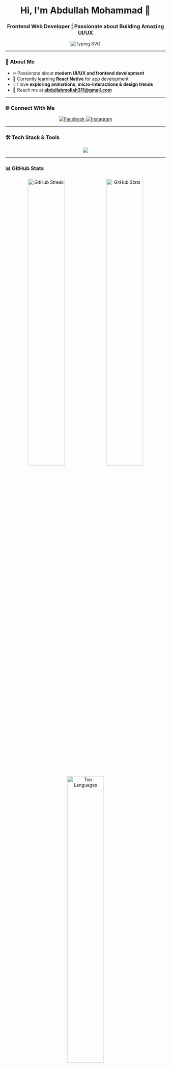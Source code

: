 <h1 align="center">Hi, I'm Abdullah Mohammad 👋</h1>
<h3 align="center">Frontend Web Developer | Passionate about Building Amazing UI/UX</h3>

<p align="center">
  <img src="https://readme-typing-svg.herokuapp.com?font=Fira+Code&pause=1000&color=E11D48&width=435&lines=Turning+Ideas+into+Interactive+UI;Building+Pixel-Perfect+Designs;Creating+Smooth+and+Fast+Web+Apps" alt="Typing SVG" />
</p>

---

### 🚀 **About Me**
- 🔥 Passionate about **modern UI/UX and frontend development**
- 🌱 Currently learning **React Native** for app development  
- 💡 I love **exploring animations, micro-interactions & design trends**  
- 📩 Reach me at **abdullahmollah311@gmail.com**  

---

### 🌐 **Connect With Me**
<p align="center">
  <a href="https://fb.com/abdulla.mohammad" target="_blank">
    <img src="https://img.shields.io/badge/Facebook-%231877F2.svg?style=for-the-badge&logo=facebook&logoColor=white" alt="Facebook" />
  </a>
  <a href="https://instagram.com/abdullahmohammed4u" target="_blank">
    <img src="https://img.shields.io/badge/Instagram-%23E4405F.svg?style=for-the-badge&logo=instagram&logoColor=white" alt="Instagram" />
  </a>
</p>

---

### 🛠 **Tech Stack & Tools**
<p align="center">
  <img src="https://skillicons.dev/icons?i=html,css,js,react,tailwind,bootstrap,typescript,redux,nextjs,nodejs,mongodb,express,git,github,figma,photoshop" />
</p>

---

### 📊 **GitHub Stats**
<div align="center">
  <img src="https://github-readme-streak-stats.herokuapp.com/?user=abdulla-4u&theme=radical&hide_border=true" alt="GitHub Streak" width="48%" />
  <img src="https://github-readme-stats.vercel.app/api?username=abdulla-4u&show_icons=true&theme=radical&hide_border=true" alt="GitHub Stats" width="48%" />
</div>

<div align="center">
  <img src="https://github-readme-stats.vercel.app/api/top-langs/?username=abdulla-4u&layout=compact&theme=radical&hide_border=true" alt="Top Languages" width="48%" />
</div>

---

⭐ **Fun Fact:** *I enjoy experimenting with CSS animations and creating smooth UI experiences!*  
🚀 *Let's connect and build something awesome together!*  

---
